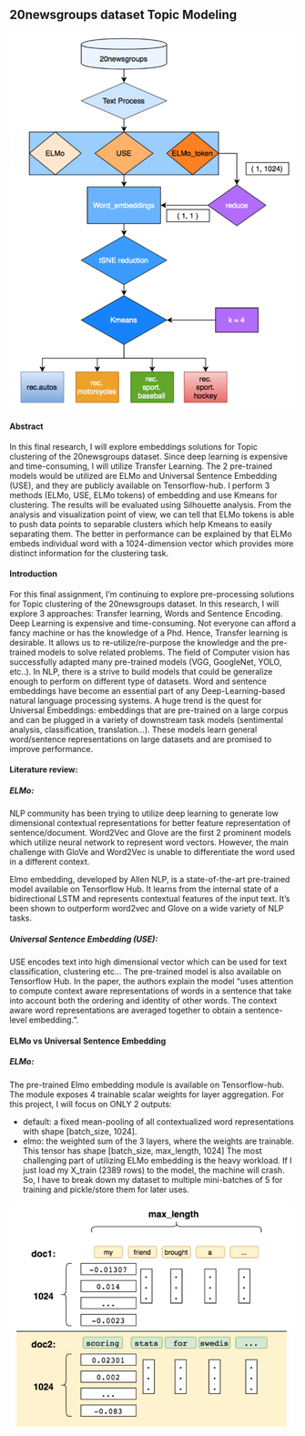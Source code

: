 ## 20newsgroups dataset Topic Modeling

<img src="images/pipeline_diagram.png" width="500">

#### Abstract
In this final research, I will explore embeddings solutions for Topic clustering of the 20newsgroups dataset.
Since deep learning is expensive and time-consuming, I will utilize Transfer Learning. The 2 pre-trained models
would be utilized are ELMo and Universal Sentence Embedding (USE), and they are publicly available on
Tensorflow-hub. I perform 3 methods (ELMo, USE, ELMo tokens) of embedding and use Kmeans for
clustering. The results will be evaluated using Silhouette analysis. From the analysis and visualization point of
view, we can tell that ELMo tokens is able to push data points to separable clusters which help Kmeans to
easily separating them. The better in performance can be explained by that ELMo embeds individual word with
a 1024-dimension vector which provides more distinct information for the clustering task.

#### Introduction
For this final assignment, I’m continuing to explore pre-processing solutions for Topic clustering of the
20newsgroups dataset. In this research, I will explore 3 approaches: Transfer learning, Words and Sentence
Encoding.
Deep Learning is expensive and time-consuming. Not everyone can afford a fancy machine or has the
knowledge of a Phd. Hence, Transfer learning is desirable. It allows us to re-utilize/re-purpose the knowledge
and the pre-trained models to solve related problems. The field of Computer vision has successfully adapted
many pre-trained models (VGG, GoogleNet, YOLO, etc..). In NLP, there is a strive to build models that could
be generalize enough to perform on different type of datasets.
Word and sentence embeddings have become an essential part of any Deep-Learning-based natural language
processing systems. A huge trend is the quest for Universal Embeddings: embeddings that are pre-trained on a
large corpus and can be plugged in a variety of downstream task models (sentimental analysis, classification,
translation…). These models learn general word/sentence representations on large datasets and are promised to
improve performance.

#### Literature review:
##### ELMo:
NLP community has been trying to utilize deep learning to generate low dimensional contextual representations
for better feature representation of sentence/document. Word2Vec and Glove are the first 2 prominent models
which utilize neural network to represent word vectors. However, the main challenge with GloVe and
Word2Vec is unable to differentiate the word used in a different context.

Elmo embedding, developed by Allen NLP, is a state-of-the-art pre-trained model available on Tensorflow Hub.
It learns from the internal state of a bidirectional LSTM and represents contextual features of the input text. It’s
been shown to outperform word2vec and Glove on a wide variety of NLP tasks.

##### Universal Sentence Embedding (USE):
USE encodes text into high dimensional vector which can be used for text classification, clustering etc… The
pre-trained model is also available on Tensorflow Hub. In the paper, the authors explain the model “uses
attention to compute context aware representations of words in a sentence that take into account both the
ordering and identity of other words. The context aware word representations are averaged together to obtain a
sentence-level embedding.”.

#### ELMo vs Universal Sentence Embedding
##### ELMo:
The pre-trained Elmo embedding module is available on Tensorflow-hub. The module exposes 4 trainable scalar
weights for layer aggregation. For this project, I will focus on ONLY 2 outputs:
* default: a fixed mean-pooling of all contextualized word representations with shape [batch_size, 1024].
* elmo: the weighted sum of the 3 layers, where the weights are trainable. This tensor has shape [batch_size,
max_length, 1024]
The most challenging part of utilizing ELMo embedding is the heavy workload. If I just load my X_train (2389
rows) to the model, the machine will crash. So, I have to break down my dataset to multiple mini-batches of 5
for training and pickle/store them for later uses.
<img src="images/ELMo_embedding.png" width="500">
